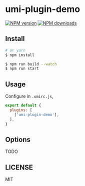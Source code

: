 # umi-plugin-demo

[![NPM version](https://img.shields.io/npm/v/umi-plugin-demo.svg?style=flat)](https://npmjs.org/package/umi-plugin-demo)
[![NPM downloads](http://img.shields.io/npm/dm/umi-plugin-demo.svg?style=flat)](https://npmjs.org/package/umi-plugin-demo)



## Install

```bash
# or yarn
$ npm install
```

```bash
$ npm run build --watch
$ npm run start
```

## Usage

Configure in `.umirc.js`,

```js
export default {
  plugins: [
    ['umi-plugin-demo'],
  ],
}
```

## Options

TODO

## LICENSE

MIT
